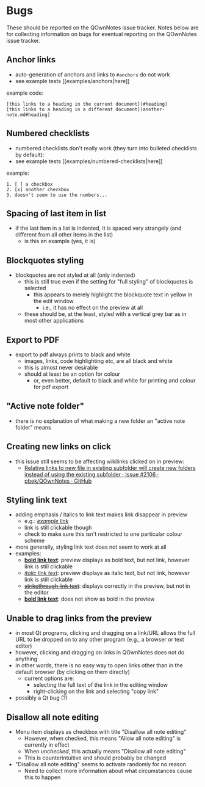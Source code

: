 # Bugs

These should be reported on the QOwnNotes issue tracker. Notes below are for collecting information on bugs for eventual reporting on the QOwnNotes issue tracker.

## Anchor links

- auto-generation of anchors and links to `#anchors` do not work
- see example tests [[examples/anchors|here]]

example code:

```
[this links to a heading in the current document](#heading)
[this links to a heading in a different document](another-note.md#heading)
```

## Numbered checklists

- numbered checklists don't really work (they turn into bulleted checklists by default):
- see example tests [[examples/numbered-checklists|here]]

example:

```
1. [ ] a checkbox
2. [x] another checkbox
3. doesn't seem to use the numbers...
```

## Spacing of last item in list

- if the last item in a list is indented, it is spaced very strangely (and different from all other items in the list)
  - is this an example (yes, it is)

## Blockquotes styling

- blockquotes are not styled at all (only indented)
  - this is still true even if the setting for "full styling" of blockquotes is selected
    - this appears to merely highlight the blockquote text in yellow in the edit window
      - i.e., it has no effect on the preview at all
  - these should be, at the least, styled with a vertical grey bar as in most other applications

## Export to PDF

- export to pdf always prints to black and white
  - images, links, code highlighting etc, are all black and white
  - this is almost never desirable
  - should at least be an option for colour
    - or, even better, default to black and white for printing and colour for pdf export

## "Active note folder"

- there is no explanation of what making a new folder an "active note folder" means

## Creating new links on click

- this issue still seems to be affecting wikilinks clicked on in preview:
  - [Relative links to new file in existing subfolder will create new folders instead of using the existing subfolder · Issue #2106 · pbek/QOwnNotes · GitHub](https://github.com/pbek/QOwnNotes/issues/2106)

## Styling link text

* adding emphasis / italics to link text makes link disappear in preview
  * e.g.: [_example link_](https://example.com)
  * link is still clickable though
  * check to make sure this isn't restricted to one particular colour scheme
* more generally, styling link text does not seem to work at all
* examples:
  * [**bold link text**](https://example.com): preview displays as bold text, but not link, however link is still clickable
  * [_italic link text_](https://example.com): preview displays as italic text, but not link, however link is still clickable
  * [~~strikethrough link text~~](https://example.com): displays correctly in the preview, but not in the editor
  * **[bold link text](https://example.com)**: does not show as bold in the preview

## Unable to drag links from the preview

* in most Qt programs, clicking and dragging on a link/URL allows the full URL to be dropped on to any other program (e.g., a browser or text editor)
* however, clicking and dragging on links in QOwnNotes does not do anything
* in other words, there is no easy way to open links other than in the default browser (by clicking on them directly)
  * current options are:
    * selecting the full text of the link in the editing window
    * right-clicking on the link and selecting "copy link"
* possibly a Qt bug (?)

## Disallow all note editing

- Menu item displays as checkbox with title "Disallow all note editing"
  - However, when checked, this means "Allow all note editing" is currently in effect
  - When _unchecked_, this actually means "Disallow all note editing"
  - This is counterintuitive and should probably be changed
- "Disallow all note editing" seems to activate randomly for no reason
  - Need to collect more information about what circumstances cause this to happen
